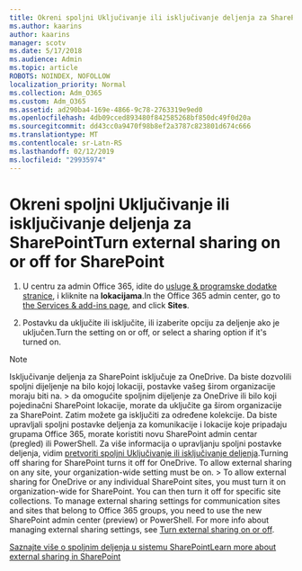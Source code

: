 ```yaml
---
title: Okreni spoljni Uključivanje ili isključivanje deljenja za SharePoint
ms.author: kaarins
author: kaarins
manager: scotv
ms.date: 5/17/2018
ms.audience: Admin
ms.topic: article
ROBOTS: NOINDEX, NOFOLLOW
localization_priority: Normal
ms.collection: Adm_O365
ms.custom: Adm_O365
ms.assetid: ad290ba4-169e-4866-9c78-2763319e9ed0
ms.openlocfilehash: 4db09cced893480f842585268bf850dc49f0d20a
ms.sourcegitcommit: dd43cc0a9470f98b8ef2a3787c823801d674c666
ms.translationtype: MT
ms.contentlocale: sr-Latn-RS
ms.lasthandoff: 02/12/2019
ms.locfileid: "29935974"
---
```

# <a name="turn-external-sharing-on-or-off-for-sharepoint"></a><span data-ttu-id="26947-102">Okreni spoljni Uključivanje ili isključivanje deljenja za SharePoint</span><span class="sxs-lookup"><span data-stu-id="26947-102">Turn external sharing on or off for SharePoint</span></span>

1. <span data-ttu-id="26947-103">U centru za admin Office 365, idite do [usluge &amp; programske dodatke stranice](https://portal.office.com/adminportal/home#/Settings/ServicesAndAddIns), i kliknite na **lokacijama**.</span><span class="sxs-lookup"><span data-stu-id="26947-103">In the Office 365 admin center, go to [the Services &amp; add-ins page](https://portal.office.com/adminportal/home#/Settings/ServicesAndAddIns), and click **Sites**.</span></span>
    
2. <span data-ttu-id="26947-104">Postavku da uključite ili isključite, ili izaberite opciju za deljenje ako je uključen.</span><span class="sxs-lookup"><span data-stu-id="26947-104">Turn the setting on or off, or select a sharing option if it's turned on.</span></span>
    
> [!NOTE]
> <span data-ttu-id="26947-p101">Isključivanje deljenja za SharePoint isključuje za OneDrive. Da biste dozvolili spoljni dijeljenje na bilo kojoj lokaciji, postavke vašeg širom organizacije moraju biti na. > da omogućite spoljnim dijeljenje za OneDrive ili bilo koji pojedinačni SharePoint lokacije, morate da uključite ga širom organizacije za SharePoint. Zatim možete ga isključiti za određene kolekcije. Da biste upravljali spoljni postavke deljenja za komunikacije i lokacije koje pripadaju grupama Office 365, morate koristiti novu SharePoint admin centar (pregled) ili PowerShell. Za više informacija o upravljanju spoljni postavke deljenja, vidim [pretvoriti spoljni Uključivanje ili isključivanje deljenja](https://go.microsoft.com/fwlink/?linkid=866426).</span><span class="sxs-lookup"><span data-stu-id="26947-p101">Turning off sharing for SharePoint turns it off for OneDrive. To allow external sharing on any site, your organization-wide setting must be on. > To allow external sharing for OneDrive or any individual SharePoint sites, you must turn it on organization-wide for SharePoint. You can then turn it off for specific site collections. To manage external sharing settings for communication sites and sites that belong to Office 365 groups, you need to use the new SharePoint admin center (preview) or PowerShell. For more info about managing external sharing settings, see [Turn external sharing on or off](https://go.microsoft.com/fwlink/?linkid=866426).</span></span> 
  
[<span data-ttu-id="26947-111">Saznajte više o spoljnim deljenja u sistemu SharePoint</span><span class="sxs-lookup"><span data-stu-id="26947-111">Learn more about external sharing in SharePoint</span></span>](https://go.microsoft.com/fwlink/?linkid=734908)
  

